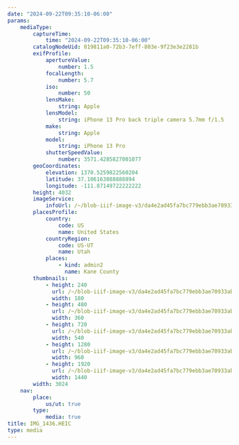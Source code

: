 ```yaml
---
date: "2024-09-22T09:35:10-06:00"
params:
    mediaType:
        captureTime:
            time: "2024-09-22T09:35:10-06:00"
        catalogNodeUid: 019811a0-72b3-7eff-803e-9f23e3e2281b
        exifProfile:
            apertureValue:
                number: 1.5
            focalLength:
                number: 5.7
            iso:
                number: 50
            lensMake:
                string: Apple
            lensModel:
                string: iPhone 13 Pro back triple camera 5.7mm f/1.5
            make:
                string: Apple
            model:
                string: iPhone 13 Pro
            shutterSpeedValue:
                number: 3571.4285827001077
        geoCoordinates:
            elevation: 1370.5259822560204
            latitude: 37.106163888888894
            longitude: -111.87149722222222
        height: 4032
        imageService:
            infoUrl: /~/blob-iiif-image-v3/da4e2ad45fa7bc779ebb3ae70933ab61ba67d7c3a8ac7286904fd16cba19f9c6/info.json
        placesProfile:
            country:
                code: US
                name: United States
            countryRegion:
                code: US-UT
                name: Utah
            places:
                - kind: admin2
                  name: Kane County
        thumbnails:
            - height: 240
              url: /~/blob-iiif-image-v3/da4e2ad45fa7bc779ebb3ae70933ab61ba67d7c3a8ac7286904fd16cba19f9c6/full/180%2C240/0/default.jpg
              width: 180
            - height: 480
              url: /~/blob-iiif-image-v3/da4e2ad45fa7bc779ebb3ae70933ab61ba67d7c3a8ac7286904fd16cba19f9c6/full/360%2C480/0/default.jpg
              width: 360
            - height: 720
              url: /~/blob-iiif-image-v3/da4e2ad45fa7bc779ebb3ae70933ab61ba67d7c3a8ac7286904fd16cba19f9c6/full/540%2C720/0/default.jpg
              width: 540
            - height: 1280
              url: /~/blob-iiif-image-v3/da4e2ad45fa7bc779ebb3ae70933ab61ba67d7c3a8ac7286904fd16cba19f9c6/full/960%2C1280/0/default.jpg
              width: 960
            - height: 1920
              url: /~/blob-iiif-image-v3/da4e2ad45fa7bc779ebb3ae70933ab61ba67d7c3a8ac7286904fd16cba19f9c6/full/1440%2C1920/0/default.jpg
              width: 1440
        width: 3024
    nav:
        place:
            us/ut: true
        type:
            media: true
title: IMG_1436.HEIC
type: media
---
```

